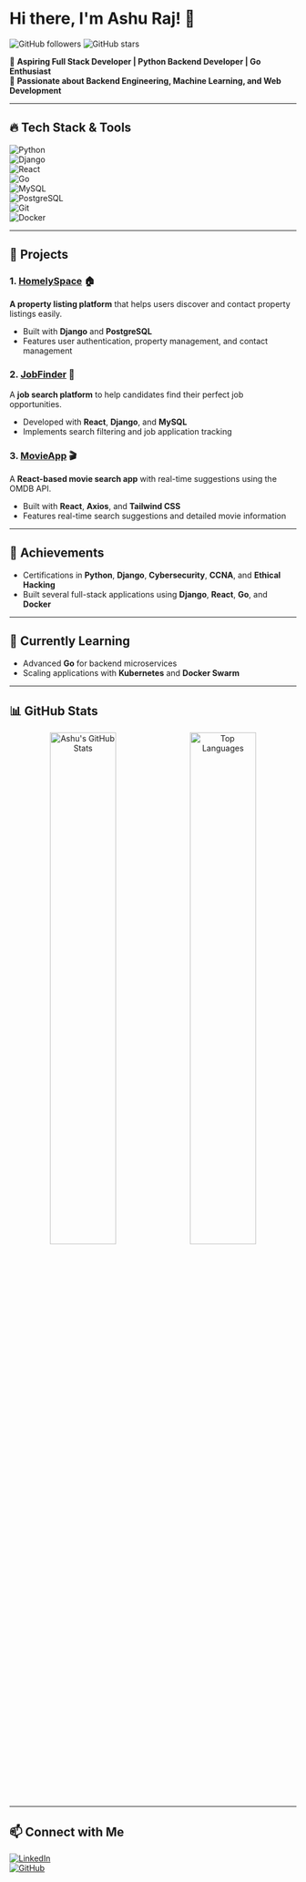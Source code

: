 # Hi there, I'm **Ashu Raj**! 👋  
![GitHub followers](https://img.shields.io/github/followers/AshuRaj7?style=social) ![GitHub stars](https://img.shields.io/github/stars/AshuRaj7?style=social)

🔹 **Aspiring Full Stack Developer | Python Backend Developer | Go Enthusiast**  
🔹 **Passionate about Backend Engineering, Machine Learning, and Web Development**

---

## 🔥 Tech Stack & Tools  
![Python](https://img.shields.io/badge/Python-3776AB?style=for-the-badge&logo=python&logoColor=white)  
![Django](https://img.shields.io/badge/Django-092E20?style=for-the-badge&logo=django&logoColor=white)  
![React](https://img.shields.io/badge/React-20232A?style=for-the-badge&logo=react&logoColor=61DAFB)  
![Go](https://img.shields.io/badge/Go-00ADD8?style=for-the-badge&logo=go&logoColor=white)  
![MySQL](https://img.shields.io/badge/MySQL-4479A1?style=for-the-badge&logo=mysql&logoColor=white)  
![PostgreSQL](https://img.shields.io/badge/PostgreSQL-336791?style=for-the-badge&logo=postgresql&logoColor=white)  
![Git](https://img.shields.io/badge/Git-F05032?style=for-the-badge&logo=git&logoColor=white)  
![Docker](https://img.shields.io/badge/Docker-2496ED?style=for-the-badge&logo=docker&logoColor=white)

---

## 🚀 Projects  
### 1. [**HomelySpace**](https://github.com/AshuRaj7/HomelySpace) 🏠  
**A property listing platform** that helps users discover and contact property listings easily.  
- Built with **Django** and **PostgreSQL**  
- Features user authentication, property management, and contact management

### 2. [**JobFinder**](https://github.com/AshuRaj7/JobFinder) 💼  
A **job search platform** to help candidates find their perfect job opportunities.  
- Developed with **React**, **Django**, and **MySQL**  
- Implements search filtering and job application tracking

### 3. [**MovieApp**](https://github.com/AshuRaj7/MovieApp) 🎬  
A **React-based movie search app** with real-time suggestions using the OMDB API.  
- Built with **React**, **Axios**, and **Tailwind CSS**  
- Features real-time search suggestions and detailed movie information

---

## 🏅 Achievements  
- Certifications in **Python**, **Django**, **Cybersecurity**, **CCNA**, and **Ethical Hacking**  
- Built several full-stack applications using **Django**, **React**, **Go**, and **Docker**

---

## 🌱 Currently Learning  
- Advanced **Go** for backend microservices  
- Scaling applications with **Kubernetes** and **Docker Swarm**

---

## 📊 GitHub Stats  
<p align="center">
  <img src="https://github-readme-stats.vercel.app/api?username=AshuRaj7&show_icons=true&theme=radical" alt="Ashu's GitHub Stats" width="48%" />  
  <img src="https://github-readme-stats.vercel.app/api/top-langs/?username=AshuRaj7&layout=compact&theme=radical" alt="Top Languages" width="48%" />
</p>

---

## 📫 Connect with Me  
[![LinkedIn](https://img.shields.io/badge/LinkedIn-0077B5?style=for-the-badge&logo=linkedin&logoColor=white)](https://linkedin.com/in/https://in.linkedin.com/in/ashok-kumar-bodhanki-24a44425a?trk=people_directory)  
[![GitHub](https://img.shields.io/badge/GitHub-100000?style=for-the-badge&logo=github&logoColor=white)](https://github.com/AshuRaj7)
